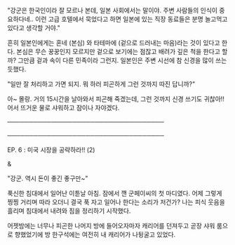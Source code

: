 "강군은 한국인이라 잘 모르나 본데, 일본 사회에서는 말이야. 주변 사람들의 인식이 중요하다네.. 이런 고급 호텔에서 묵었다고 하면 일본에 있는 직장 동료들은 분명 놀고먹고 있다고 생각할 거야."

흔히 일본인에게는 혼네 (본심) 와 타테마에 (겉으로 드러내는 마음)라는 것이 있다고 한다. 본심은 무슨 꿍꿍인지 모르지만 겉으로 보기에는 점잖고 배려가 깊은 척을 한다고 할까? 그만큼 겉과 속이 다른 민족이라 그런지. 일본인은 주변 시선에 참 신경을 많이 쓰는 듯했다.

"일만 잘 처리하고 가면 되지. 뭐 하러 피곤하게 그런 것까지 따진 답니까?"

아~ 몰랑. 거의 15시간을 날아와서 피곤해 죽겠는데, 그런 것까지 신경 쓰기도 귀찮아!! 어서 뜨거운 물로 샤워하고 잠이나 자야겠다.

────────────────────────────────────

────────────────────────────────────

EP. 6 : 미국 시장을 공략하라!! (2)

&

"강군. 역시 돈이 좋긴 좋구만~"

푹신한 침대에서 일어난 이튿날 아침. 잠에서 깬 군페이씨의 첫 마디였다. 어제 그렇게 찡찡 거리며 따라 오더니 결국 푹 자고 일어나 한다는 소리가 저건가? 나는 피식 웃음을 흘리며 침대에서 내려와 짐을 정리하기 시작했다. 

어젯밤에는 너무나 피곤한 나머지 방에 들어오자마자 캐리어를 던져두고 곧장 샤워 룸으로 향했었기에 방 한구석에는 여전히 내 캐리어가 나뒹굴고 있었다. 